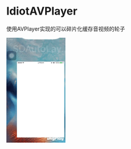 # IdiotAVPlayer
使用AVPlayer实现的可以碎片化缓存音视频的轮子

![效果图](https://github.com/nikolamht/IdiotAVPlayer/blob/master/preview/effect.png?raw=true)

